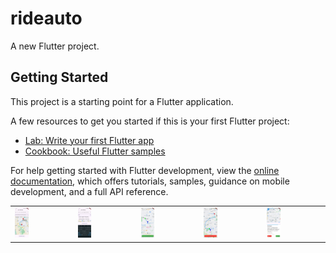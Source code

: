 # rideauto

A new Flutter project.

## Getting Started

This project is a starting point for a Flutter application.

A few resources to get you started if this is your first Flutter project:

- [Lab: Write your first Flutter app](https://docs.flutter.dev/get-started/codelab)
- [Cookbook: Useful Flutter samples](https://docs.flutter.dev/cookbook)

For help getting started with Flutter development, view the
[online documentation](https://docs.flutter.dev/), which offers tutorials,
samples, guidance on mobile development, and a full API reference.


<table>
    <tr>
        <td><img src="assets/image1" alt="Image 1" width="25%"></td>
        <td><img src="assets/image2" alt="Image 2" width="25%"></td>
        <td><img src="assets/image3" alt="Image 3" width="25%"></td>
        <td><img src="assets/image4" alt="Image 4" width="25%"></td>
        <td><img src="assets/image5" alt="Image 5" width="25%"></td>
    </tr>
</table>
